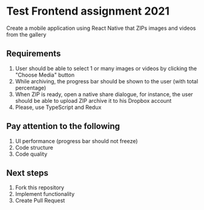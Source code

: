 # Test Frontend assignment 2021

Create a mobile application using React Native that ZIPs images and videos from the gallery

## Requirements

1. User should be able to select 1 or many images or videos by clicking the "Choose Media" button
2. While archiving, the progress bar should be shown to the user (with total percentage)
3. When ZIP is ready, open a native share dialogue, for instance, the user should be able to upload ZIP archive it to his Dropbox account
3. Please, use TypeScript and Redux

## Pay attention to the following

1. UI performance (progress bar should not freeze)
3. Code structure
4. Code quality

## Next steps

1. Fork this repository
2. Implement functionality
3. Create Pull Request